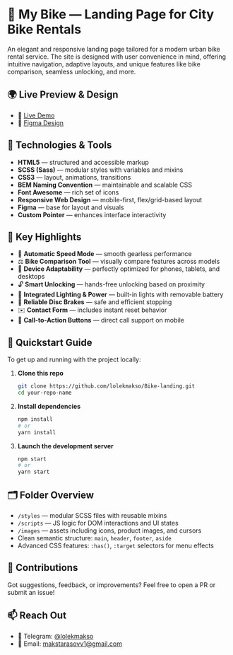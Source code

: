 # 🚴 My Bike — Landing Page for City Bike Rentals

An elegant and responsive landing page tailored for a modern urban bike rental service.
The site is designed with user convenience in mind, offering intuitive navigation, adaptive layouts, and unique features like bike comparison, seamless unlocking, and more.

## 🌍 Live Preview & Design

- 🔗 [Live Demo](https://lolekmakso.github.io/Bike-landing/)
- 🎨 [Figma Design](https://www.figma.com/file/NZQAIydtHo5QkINyGLHNcq/BIKE-New-Version?node-id=0%3A1)

## 🔧 Technologies & Tools

- **HTML5** — structured and accessible markup
- **SCSS (Sass)** — modular styles with variables and mixins
- **CSS3** — layout, animations, transitions
- **BEM Naming Convention** — maintainable and scalable CSS
- **Font Awesome** — rich set of icons
- **Responsive Web Design** — mobile-first, flex/grid-based layout
- **Figma** — base for layout and visuals
- **Custom Pointer** — enhances interface interactivity

## 🌟 Key Highlights

- 🛵 **Automatic Speed Mode** — smooth gearless performance
- ⚖️ **Bike Comparison Tool** — visually compare features across models
- 📱 **Device Adaptability** — perfectly optimized for phones, tablets, and desktops
- 🔓 **Smart Unlocking** — hands-free unlocking based on proximity
- 🔋 **Integrated Lighting & Power** — built-in lights with removable battery
- 🛑 **Reliable Disc Brakes** — safe and efficient stopping
- ✉️ **Contact Form** — includes instant reset behavior
- 📲 **Call-to-Action Buttons** — direct call support on mobile

## 🧭 Quickstart Guide

To get up and running with the project locally:

1. **Clone this repo**

   ```bash
   git clone https://github.com/lolekmakso/Bike-landing.git
   cd your-repo-name
   ```

2. **Install dependencies**

   ```bash
   npm install
   # or
   yarn install
   ```

3. **Launch the development server**
   ```bash
   npm start
   # or
   yarn start
   ```

## 🗂 Folder Overview

- `/styles` — modular SCSS files with reusable mixins
- `/scripts` — JS logic for DOM interactions and UI states
- `/images` — assets including icons, product images, and cursors
- Clean semantic structure: `main`, `header`, `footer`, `aside`
- Advanced CSS features: `:has()`, `:target` selectors for menu effects

## 🙌 Contributions

Got suggestions, feedback, or improvements? Feel free to open a PR or submit an issue!

## 📫 Reach Out

- 💬 Telegram: [@lolekmakso](https://t.me/lolekmakso)
- 📧 Email: [makstarasovv1@gmail.com](mailto:makstarasovv1@gmail.com)
